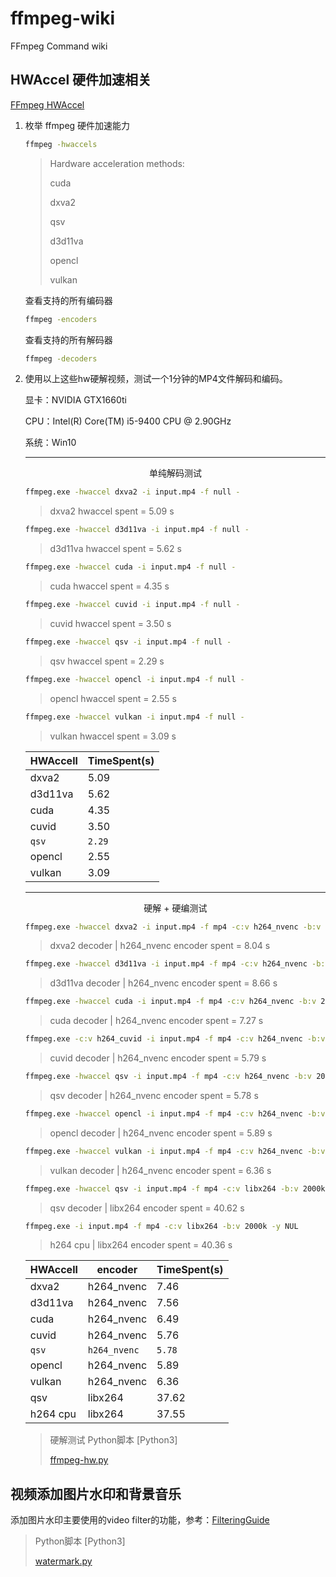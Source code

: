 # ffmpeg-wiki
FFmpeg Command wiki

## HWAccel 硬件加速相关

[FFmpeg HWAccel](https://trac.ffmpeg.org/wiki/HWAccelIntro)

1. 枚举 ffmpeg 硬件加速能力
    ```bash
    ffmpeg -hwaccels
    ```
    >   Hardware acceleration methods:
    >   
    >   cuda
    >   
    >   dxva2
    >   
    >   qsv
    >   
    >   d3d11va
    >   
    >   opencl
    >   
    >   vulkan
    >   

    查看支持的所有编码器
    ```bash
    ffmpeg -encoders
    ```

    查看支持的所有解码器
    ```bash
    ffmpeg -decoders
    ```

2. 使用以上这些hw硬解视频，测试一个1分钟的MP4文件解码和编码。

    显卡：NVIDIA GTX1660ti
    
    CPU：Intel(R) Core(TM) i5-9400 CPU @ 2.90GHz
    
    系统：Win10

    ---
    <center>单纯解码测试</center>

    ```bash
    ffmpeg.exe -hwaccel dxva2 -i input.mp4 -f null -
    ```
    > dxva2 hwaccel spent = 5.09 s

    ```bash
    ffmpeg.exe -hwaccel d3d11va -i input.mp4 -f null -
    ```
    > d3d11va hwaccel spent = 5.62 s

    ```bash
    ffmpeg.exe -hwaccel cuda -i input.mp4 -f null -
    ```
    > cuda hwaccel spent = 4.35 s

    ```bash
    ffmpeg.exe -hwaccel cuvid -i input.mp4 -f null -
    ```
    > cuvid hwaccel spent = 3.50 s

    ```bash
    ffmpeg.exe -hwaccel qsv -i input.mp4 -f null -
    ```
    > qsv hwaccel spent = 2.29 s

    ```bash
    ffmpeg.exe -hwaccel opencl -i input.mp4 -f null -
    ```
    > opencl hwaccel spent = 2.55 s
    
    ```bash
    ffmpeg.exe -hwaccel vulkan -i input.mp4 -f null -
    ```
    > vulkan hwaccel spent = 3.09 s
    
    | HWAccell  | TimeSpent(s)  |
    |   -       |   -           |
    | dxva2     | 5.09          |
    | d3d11va   | 5.62          |
    | cuda      | 4.35          |
    | cuvid     | 3.50          |
    | `qsv`       | `2.29`          |
    | opencl    | 2.55          |
    | vulkan    | 3.09          |

    ---
    <center>硬解 + 硬编测试</center>
    
    ```bash
    ffmpeg.exe -hwaccel dxva2 -i input.mp4 -f mp4 -c:v h264_nvenc -b:v 2000k -y NUL
    ```

    > dxva2 decoder | h264_nvenc encoder spent = 8.04 s

    ```bash
    ffmpeg.exe -hwaccel d3d11va -i input.mp4 -f mp4 -c:v h264_nvenc -b:v 2000k -y NUL
    ```

    > d3d11va decoder | h264_nvenc encoder spent = 8.66 s

    ```bash
    ffmpeg.exe -hwaccel cuda -i input.mp4 -f mp4 -c:v h264_nvenc -b:v 2000k -y NUL
    ```

    > cuda decoder | h264_nvenc encoder spent = 7.27 s

    ```bash
    ffmpeg.exe -c:v h264_cuvid -i input.mp4 -f mp4 -c:v h264_nvenc -b:v 2000k -y NUL
    ```

    > cuvid decoder | h264_nvenc encoder spent = 5.79 s

    ```bash
    ffmpeg.exe -hwaccel qsv -i input.mp4 -f mp4 -c:v h264_nvenc -b:v 2000k -y NUL
    ```

    > qsv decoder | h264_nvenc encoder spent = 5.78 s
    
    ```bash
    ffmpeg.exe -hwaccel opencl -i input.mp4 -f mp4 -c:v h264_nvenc -b:v 2000k -y NUL
    ```

    > opencl decoder | h264_nvenc encoder spent = 5.89 s
    
    ```bash
    ffmpeg.exe -hwaccel vulkan -i input.mp4 -f mp4 -c:v h264_nvenc -b:v 2000k -y NUL
    ```

    > vulkan decoder | h264_nvenc encoder spent = 6.36 s

    ```bash
    ffmpeg.exe -hwaccel qsv -i input.mp4 -f mp4 -c:v libx264 -b:v 2000k -y NUL
    ```

    > qsv decoder |    libx264 encoder spent = 40.62 s

    ```bash
    ffmpeg.exe -i input.mp4 -f mp4 -c:v libx264 -b:v 2000k -y NUL
    ```

    > h264 cpu |    libx264 encoder spent = 40.36 s

    | HWAccell  | encoder | TimeSpent(s)  |
    |   -       |   -           |   -           |
    | dxva2     |  h264_nvenc | 7.46          |
    | d3d11va   |  h264_nvenc | 7.56          |
    | cuda      |  h264_nvenc | 6.49          |
    | cuvid     |  h264_nvenc | 5.76          |
    | `qsv`       |  `h264_nvenc` | `5.78`          |
    | opencl    |  h264_nvenc | 5.89          |
    | vulkan    |  h264_nvenc | 6.36          |
    | qsv       |  libx264 | 37.62          |
    | h264 cpu  |  libx264 | 37.55          |

    > 硬解测试 Python脚本 [Python3]
    > 
    > [ffmpeg-hw.py](./shell/ffmpeg-hw.py)
    > 


## 视频添加图片水印和背景音乐

添加图片水印主要使用的video filter的功能，参考：[FilteringGuide](https://trac.ffmpeg.org/wiki/FilteringGuide)

> Python脚本 [Python3]
> 
> [watermark.py](./shell/watermark.py)
> 

